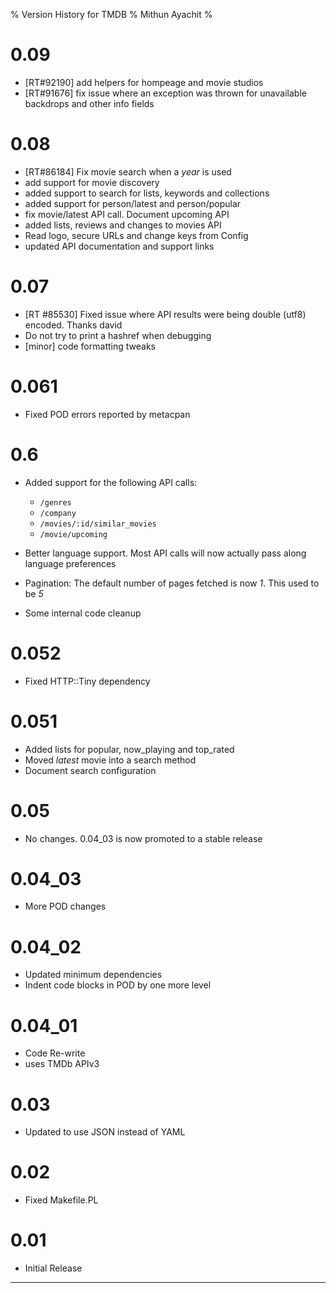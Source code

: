 % Version History for TMDB
% Mithun Ayachit
%

# 0.09

-   [RT\#92190] add helpers for hompeage and movie studios
-   [RT\#91676] fix issue where an exception was thrown for unavailable
    backdrops and other info fields

# 0.08

-   [RT\#86184] Fix movie search when a *year* is used
-   add support for movie discovery
-   added support to search for lists, keywords and collections
-   added support for person/latest and person/popular
-   fix movie/latest API call. Document upcoming API
-   added lists, reviews and changes to movies API
-   Read logo, secure URLs and change keys from Config
-   updated API documentation and support links

# 0.07

-   [RT \#85530] Fixed issue where API results were being double (utf8)
    encoded. Thanks david
-   Do not try to print a hashref when debugging
-   [minor] code formatting tweaks

# 0.061

-   Fixed POD errors reported by metacpan

# 0.6

-   Added support for the following API calls:
    -   `/genres`
    -   `/company`
    -   `/movies/:id/similar_movies`
    -   `/movie/upcoming`

-   Better language support. Most API calls will now actually pass along
    language preferences
-   Pagination: The default number of pages fetched is now *1*. This
    used to be *5*
-   Some internal code cleanup

# 0.052

-   Fixed HTTP::Tiny dependency

# 0.051

-   Added lists for popular, now\_playing and top\_rated
-   Moved *latest* movie into a search method
-   Document search configuration

# 0.05

-   No changes. 0.04\_03 is now promoted to a stable release

# 0.04\_03

-   More POD changes

# 0.04\_02

-   Updated minimum dependencies
-   Indent code blocks in POD by one more level

# 0.04\_01

-   Code Re-write
-   uses TMDb APIv3

# 0.03

-   Updated to use JSON instead of YAML

# 0.02

-   Fixed Makefile.PL

# 0.01

-   Initial Release

* * * * *
